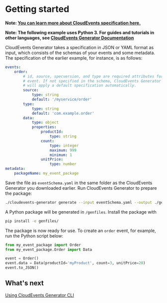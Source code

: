 # Getting started

**Note: [You can learn more about CloudEvents specification here.](https://github.com/cloudevents/spec/blob/v0.3/spec.md)**

**Note: The following example uses Python 3. For guides and tutorials in other
languages, see [CloudEvents Generator Documentation](https://michaelawyu.github.io/cloudevents-generator/)**

CloudEvents Generator takes a specification in JSON or YAML format as input,
which consists of the schemas of your events and some metadata. The
specification of the earlier example, for instance, is as follows:

```yaml
events:
    order:
        # id, source, specversion, and type are required attributes for every
        # event. If not specified in the schema, CloudEvents Generator
        # will apply a default specification automatically.
        source:
            type: string
            default: '/myservice/order'
        type:
            type: string
            default: 'com.example.order'
        data:
            type: object
            properties:
                productId:
                    type: string
                count:
                    type: integer
                    maximum: 999
                    minimum: 1
                unitPrice:
                    type: number
metadata:
    packageName: my_event_package
```

Save the file as `eventSchema.yaml` in the same folder as the CloudEvents
Generator you downloaded earlier. Run CloudEvents Generator to prepare the
package:

```bash
./cloudevents-generator generate --input eventSchema.yaml --output ./genfiles/ --language python --binding JSON
```

A Python package will be generated in `/genfiles`. Install the package with

```bash
pip install -e genfiles/
```

The package is now ready for use. To create an `order` event, for example,
run the Python script below:

```python
from my_event_package import Order
from my_event_package.Order import Data

event = Order()
event.data = Data(productId='myProduct', count=3, unitPrice=20)
event.to_JSON()
```

## What's next

[Using CloudEvents Generator CLI](/cloudevents-generator/clis)